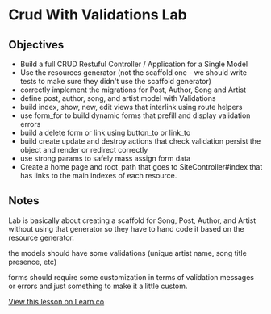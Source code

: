 # Crud With Validations Lab

## Objectives

- Build a full CRUD Restuful Controller / Application for a Single Model
- Use the resources generator (not the scaffold one - we should write tests to make sure they didn't use the scaffold generator)
- correctly implement the migrations for Post, Author, Song and Artist
- define post, author, song, and artist model with Validations
- build index, show, new, edit views that interlink using route helpers
- use form_for to build dynamic forms that prefill and display validation errors
- build a delete form or link using button_to or link_to
- build create update and destroy actions that check validation persist the object and render or redirect correctly
- use strong params to safely mass assign form data
- Create a home page and root_path that goes to SiteController#index that has links to the main indexes of each resource.

## Notes

Lab is basically about creating a scaffold for Song, Post, Author, and Artist without using that generator so they have to hand code it based on the resource generator.

the models should have some validations (unique artist name, song title presence, etc)

forms should require some customization in terms of validation messages or errors and just something to make it a little custom.

<a href='https://learn.co/lessons/crud-with-validations-lab' data-visibility='hidden'>View this lesson on Learn.co</a>
